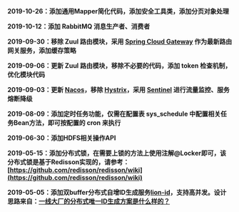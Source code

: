 **2019-10-26：添加通用Mapper简化代码，添加安全工具类，添加分页对象处理**

**2019-10-12：添加 RabbitMQ 消息生产者、消费者**

**2019-09-30：移除 Zuul 路由模块，采用 [Spring Cloud Gateway](https://spring.io/projects/spring-cloud-gateway) 作为最新路由网关服务，添加缓存策略**

**2019-09-06：更新 Zuul 路由模块，移除不必要的代码，添加 token 检查机制，优化模块代码**

**2019-09-03：更新 [Nacos](https://nacos.io)，移除 [Hystrix](https://github.com/Netflix/Hystrix)，采用 [Sentinel](https://github.com/alibaba/Sentinel) 进行流量监控、服务熔断降级**

**2019-08-09：添加定时任务功能，仅需在配置表 sys_schedule 中配置相关任务Bean方法，即可按配置的 cron 来执行**

**2019-06-30：添加HDFS相关操作API**

**2019-05-15：添加分布式锁，在需要上锁的方法上使用注解@Locker即可，该分布式锁是基于Redisson实现的，请参考：[https://github.com/redisson/redisson/wiki](https://github.com/redisson/redisson/wiki)**

**2019-05-05：添加双buffer分布式自增ID生成服务[lion-id](https://github.com/micyo202/lion/tree/master/lion-id)，支持高并发。设计思路来自：[一线大厂的分布式唯一ID生成方案是什么样的？](https://blog.csdn.net/bntX2jSQfEHy7/article/details/89530118)**
